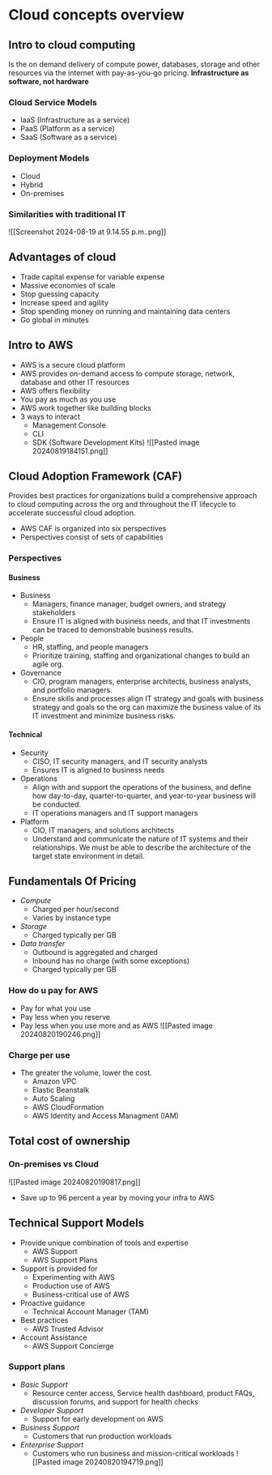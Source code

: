 # Cloud concepts overview
## Intro to cloud computing
Is the on demand delivery of compute power, databases, storage and other resources via the internet with pay-as-you-go pricing. **Infrastructure as software, not hardware**
### Cloud Service Models
- IaaS (Infrastructure as a service)
- PaaS (Platform as a service)
- SaaS (Software as a service)
### Deployment Models
- Cloud
- Hybrid
- On-premises
### Similarities with traditional IT
![[Screenshot 2024-08-19 at 9.14.55 p.m..png]]
## Advantages of cloud
- Trade capital expense for variable expense
- Massive economies of scale
- Stop guessing capacity
- Increase speed and agility
- Stop spending money on running and maintaining data centers
- Go global in minutes
## Intro to AWS
- AWS is a secure cloud platform
- AWS provides on-demand access to compute storage, network, database and other IT resources
- AWS offers flexibility
- You pay as much as you use
- AWS work together like building blocks
- 3 ways to interact
	- Management Console
	- CLI
	- SDK (Software Development Kits)
![[Pasted image 20240819184151.png]]

## Cloud Adoption Framework (CAF)
Provides best practices for organizations build a comprehensive approach to cloud computing across the org and throughout the IT lifecycle to accelerate successful cloud adoption.
- AWS CAF is organized into six perspectives
- Perspectives consist of sets of capabilities
### Perspectives
#### Business
- Business
	- Managers, finance manager, budget owners, and strategy stakeholders
	- Ensure IT is aligned with business needs, and that IT investments can be traced to demonstrable business results.
- People
	- HR, staffing, and people managers
	- Prioritize training, staffing and organizational changes to build an agile org.
- Governance
	- CIO, program managers, enterprise architects, business analysts, and portfolio managers.
	- Ensure skills and processes align IT strategy and goals with business strategy and goals so the org can maximize the business value of its IT investment and minimize business risks.
#### Technical
- Security
	- CISO, IT security managers, and IT security analysts
	- Ensures IT is aligned to business needs
- Operations
	- Align with and support the operations of the business, and define how day-to-day, quarter-to-quarter, and year-to-year business will be conducted.
	- IT operations managers and IT support managers
- Platform
	- CIO, IT managers, and solutions architects
	- Understand and communicate the nature of IT systems and their relationships. We must be able to describe the architecture of the target state environment in detail.

## Fundamentals Of Pricing
- *Compute*
	- Charged per hour/second
	- Varies by instance type
- *Storage*
	- Charged typically per GB
- *Data transfer*
	- Outbound is aggregated and charged
	- Inbound has no charge (with some exceptions)
	- Charged typically per GB
### How do u pay for AWS
- Pay for what you use
- Pay less when you reserve
- Pay less when you use more and as AWS
![[Pasted image 20240820190246.png]]

### Charge per use
- The greater the volume, lower the cost.
	- Amazon VPC
	- Elastic Beanstalk
	- Auto Scaling
	- AWS CloudFormation
	- AWS Identity and Access Managment (IAM)
## Total cost of ownership
### On-premises vs Cloud
![[Pasted image 20240820190817.png]]
- Save up to 96 percent a year by moving your infra to AWS
## Technical Support Models
- Provide unique combination of tools and expertise
	- AWS Support
	- AWS Support Plans
- Support is provided for
	- Experimenting with AWS
	- Production use of AWS
	- Business-critical use of AWS
- Proactive guidance
	- Technical Account Manager (TAM)
- Best practices
	- AWS Trusted Advisor
- Account Assistance
	- AWS Support Concierge
### Support plans
- *Basic Support*
	- Resource center access, Service health dashboard, product FAQs, discussion forums, and support for health checks
- *Developer Support*
	- Support for early development on AWS
- *Business Support*
	- Customers that run production workloads
- *Enterprise Support*
	- Customers who run business and mission-critical workloads
![[Pasted image 20240820194719.png]]

